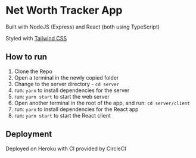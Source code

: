 # Net Worth Tracker App

Built with NodeJS (Express) and React (both using TypeScript)

Styled with [Tailwind CSS](https://tailwindcss.com/)

## How to run 

1. Clone the Repo
2. Open a terminal in the newly copied folder
3. Change to the server directory - `cd server`
4. run: `yarn` to install dependencies for the server
5. run: `yarn start` to start the web server
5. Open another terminal in the root of the app, and run: `cd server/client`
6. run: `yarn` to install dependencies for the React app
7. run: `yarn start` to start the React client

## Deployment 

Deployed on Heroku with CI provided by CircleCI


